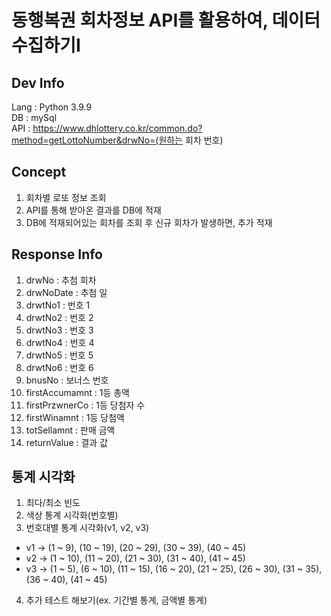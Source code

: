 # 동행복권 회차정보 API를 활용하여, 데이터 수집하기I

## Dev Info<br>
Lang : Python 3.9.9<br>
DB : mySql<br>
API : https://www.dhlottery.co.kr/common.do?method=getLottoNumber&drwNo=(원하는 회차 번호)<br>

## Concept<br>
1. 회차별 로또 정보 조회<br>
2. API를 통해 받아온 결과를 DB에 적재<br>
3. DB에 적재되어있는 회차를 조회 후 신규 회차가 발생하면, 추가 적재<br>

## Response Info<br>
1. drwNo : 추첨 회차<br>
2. drwNoDate : 추첨 일<br>
3. drwtNo1 : 번호 1<br>
4. drwtNo2 : 번호 2<br>
5. drwtNo3 : 번호 3<br>
6. drwtNo4 : 번호 4<br>
7. drwtNo5 : 번호 5<br>
8. drwtNo6 : 번호 6<br>
9. bnusNo : 보너스 번호<br>
10. firstAccumamnt : 1등 총액<br>
11. firstPrzwnerCo : 1등 당첨자 수<br>
12. firstWinamnt : 1등 당첨액<br>
13. totSellamnt : 판매 금액<br>
14. returnValue : 결과 값<br>

## 통계 시각화<br>
1. 최다/최소 빈도<br>
2. 색상 통계 시각화(번호별)<br>
3. 번호대별 통계 시각화(v1, v2, v3)<br>
 - v1 -> (1 ~ 9), (10 ~ 19), (20 ~ 29), (30 ~ 39), (40 ~ 45)<br>
 - v2 -> (1 ~ 10), (11 ~ 20), (21 ~ 30), (31 ~ 40), (41 ~ 45)<br>
 - v3 -> (1 ~ 5), (6 ~ 10), (11 ~ 15), (16 ~ 20), (21 ~ 25), (26 ~ 30), (31 ~ 35), (36 ~ 40), (41 ~ 45)<br>
4. 추가 테스트 해보기(ex. 기간별 통계, 금액별 통계)<br>
